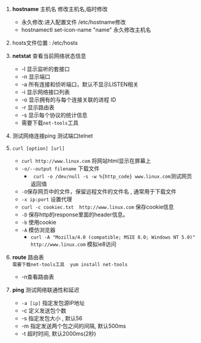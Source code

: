 1. **hostname**  主机名  			修改主机名,临时修改
    - 永久修改:进入配置文件 /etc/hostname修改
    - hostnamectl set-icon-name "name"  永久修改主机名

2. hosts文件位置 :  /etc/hosts
	
3. **netstat**		查看当前网络状态信息
    - -l 显示监听的套接口
    - -n 显示端口
    - -a 所有连接和侦听端口，默认不显示LISTEN相关
    - -i 显示网络接口列表
    - -o 显示拥有的与每个连接关联的进程 ID
    - -r 显示路由表
    - -s 显示每个协议的统计信息
    - 需要下载`net-tools`工具
		
4. 测试网络连接ping 测试端口telnet

5. `curl [option] [url]`  
	- `curl http://www.linux.com` 将网站html显示在屏幕上 
	- `-o/--output filename` 下载文件
		- ` curl -o /dev/null -s -w %{http_code} www.linux.com`测试网页返回值
	- `-O`保存网页中的文件，保留远程文件的文件名 , 通常用于下载文件
	- `-x ip:port` 设置代理
	- `curl -c cookiec.txt  http://www.linux.com` 保存cookie信息
	- `-D` 保存http的response里面的header信息。
	- `-b` 使用cookie
	- `-A` 模仿浏览器
		- `curl -A "Mozilla/4.0 (compatible; MSIE 8.0; Windows NT 5.0)" http://www.linux.com` 模拟ie8访问

6. **route** 路由表  
`需要下载net-tools工具  yum install net-tools`
	- -n查看路由表

7. **ping** 测试网络联通性和延迟
	- `-a [ip]` 指定发包源IP地址
	- -c  定义发送包个数
	- -s 指定发包大小 , 默认56
	- -m 指定发送两个包之间的间隔, 默认500ms
	- -t 超时时间, 默认2000ms(2秒)